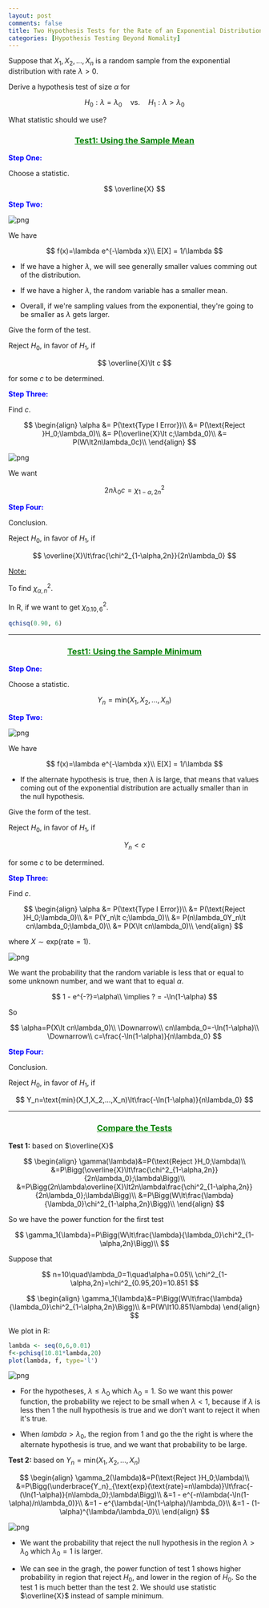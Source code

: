 ```yaml
---
layout: post
comments: false
title: Two Hypothesis Tests for the Rate of an Exponential Distribution
categories: [Hypothesis Testing Beyond Nomality]
---
```


Suppose that $X_1,X_2,...,X_n$ is a random sample from the exponential distribution with rate $\lambda\gt0$.

Derive a hypothesis test of size $\alpha$ for

$$
  H_0:\lambda=\lambda_0\quad\text{vs.}\quad H_1:\lambda\gt\lambda_0
$$

What statistic should we use?

### <center><font color='green'><b><u>Test1: Using the Sample Mean</u></b></font></center>

<font color='blue'><b>Step One:</b></font>

Choose a statistic.

$$
  \overline{X}
$$

<font color='blue'><b>Step Two:</b></font>

![png](\assets\images\notes\two-hypothesis-tests-for-the-rate-of-an-exponential-distribution.png)

We have

$$
  f(x)=\lambda e^{-\lambda x}\\
  E[X] = 1/\lambda
$$

* If we have a higher $\lambda$, we will see generally smaller values comming out of the distribution.

* If we have a higher $\lambda$, the random variable has a smaller mean.

* Overall, if we're sampling values from the exponential, they're going to be smaller as $\lambda$ gets larger.

Give the form of the test.

Reject $H_0$, in favor of $H_1$, if

$$
  \overline{X}\lt c
$$

for some $c$ to be determined.

<font color='blue'><b>Step Three:</b></font>

Find $c$.

$$
  \begin{align}
    \alpha &= P(\text{Type I Error})\\
    &= P(\text{Reject }H_0;\lambda_0)\\
    &= P(\overline{X}\lt c;\lambda_0)\\
    &= P(W\lt2n\lambda_0c)\\
  \end{align}
$$

![png](\assets\images\notes\two-hypothesis-tests-for-the-rate-of-an-exponential-distribution-1.png)

We want

$$
  2n\lambda_0c=\chi^2_{1-\alpha,2n}
$$

<font color='blue'><b>Step Four:</b></font>

Conclusion.

Reject $H_0$, in favor of $H_1$, if

$$
  \overline{X}\lt\frac{\chi^2_{1-\alpha,2n}}{2n\lambda_0}
$$

<u>Note:</u>

To find $\chi^2_{\alpha,n}$.

In R, if we want to get $\chi^2_{0.10,6}$.

```R
qchisq(0.90, 6)
```

---

### <center><font color='green'><b><u>Test1: Using the Sample Minimum</u></b></font></center>

<font color='blue'><b>Step One:</b></font>

Choose a statistic.

$$
  Y_n=\text{min}(X_1,X_2,...,X_n)
$$

<font color='blue'><b>Step Two:</b></font>

![png](\assets\images\notes\two-hypothesis-tests-for-the-rate-of-an-exponential-distribution.png)

We have

$$
  f(x)=\lambda e^{-\lambda x}\\
  E[X] = 1/\lambda
$$

* If the alternate hypothesis is true, then $\lambda$ is large, that means that values coming out of the exponential distribution are actually smaller than in the null hypothesis.

Give the form of the test.

Reject $H_0$, in favor of $H_1$, if 

$$
  Y_n\lt c
$$

for some $c$ to be determined.

<font color='blue'><b>Step Three:</b></font>

Find $c$.

$$
  \begin{align}
    \alpha &= P(\text{Type I Error})\\
    &= P(\text{Reject }H_0;\lambda_0)\\
    &= P(Y_n\lt c;\lambda_0)\\
    &= P(n\lambda_0Y_n\lt cn\lambda_0;\lambda_0)\\
    &= P(X\lt cn\lambda_0)\\
  \end{align}
$$

where $X\sim\text{exp}(\text{rate}=1)$.

![png](\assets\images\notes\two-hypothesis-tests-for-the-rate-of-an-exponential-distribution-2.png)

We want the probability that the random variable is less that or equal to some unknown number, and we want that to equal $\alpha$.

$$
  1 - e^{-?}=\alpha\\
  \implies ? = -\ln(1-\alpha)
$$

So

$$
  \alpha=P(X\lt cn\lambda_0)\\
  \Downarrow\\
  cn\lambda_0=-\ln(1-\alpha)\\
  \Downarrow\\
  c=\frac{-\ln(1-\alpha)}{n\lambda_0}
$$

<font color='blue'><b>Step Four:</b></font>

Conclusion.

Reject $H_0$, in favor of $H_1$, if

$$
  Y_n=\text{min}(X_1,X_2,...,X_n)\lt\frac{-\ln(1-\alpha)}{n\lambda_0}
$$

---

### <center><font color='green'><b><u>Compare the Tests</u></b></font></center>

**Test 1:** based on $\overline{X}$

$$
  \begin{align}
    \gamma(\lambda)&=P(\text{Reject }H_0;\lambda)\\
    &=P\Bigg(\overline{X}\lt\frac{\chi^2_{1-\alpha,2n}}{2n\lambda_0};\lambda\Bigg)\\ 
    &=P\Bigg(2n\lambda\overline{X}\lt2n\lambda\frac{\chi^2_{1-\alpha,2n}}{2n\lambda_0};\lambda\Bigg)\\
    &=P\Bigg(W\lt\frac{\lambda}{\lambda_0}\chi^2_{1-\alpha,2n}\Bigg)\\
  \end{align}
$$

So we have the power function for the first test

$$
  \gamma_1{\lambda}=P\Bigg(W\lt\frac{\lambda}{\lambda_0}\chi^2_{1-\alpha,2n}\Bigg)\\
$$

Suppose that

$$
  n=10\quad\lambda_0=1\quad\alpha=0.05\\
  \chi^2_{1-\alpha,2n}=\chi^2_{0.95,20}=10.851
$$

$$
  \begin{align}
    \gamma_1{\lambda}&=P\Bigg(W\lt\frac{\lambda}{\lambda_0}\chi^2_{1-\alpha,2n}\Bigg)\\
    &=P(W\lt10.851\lambda)
  \end{align}
$$

We plot in R:

```R
lambda <- seq(0,6,0.01)
f<-pchisq(10.81*lambda,20)
plot(lambda, f, type='l')
```

![png](\assets\images\notes\two-hypothesis-tests-for-the-rate-of-an-exponential-distribution-3.png)

* For the hypotheses, $\lambda \le \lambda_0$ which $\lambda_0=1$. So we want this power function, the probability we reject to be small when $\lambda < 1$, because if $\lambda$ is less then $1$ the null hypothesis is true and we don't want to reject it when it's true.

* When $lambda \gt \lambda_0$, the region from $1$ and go the the right is where the alternate hypothesis is true, and we want that probability  to be large. 

**Test 2:** based on $Y_n=\text{min}(X_1,X_2,...,X_n)$

$$
  \begin{align}
    \gamma_2(\lambda)&=P(\text{Reject }H_0;\lambda)\\
    &=P\Bigg(\underbrace{Y_n}_{\text{exp}(\text{rate}=n\lambda)}\lt\frac{-(\ln(1-\alpha)}{n\lambda_0};\lambda\Bigg)\\
    &=1 - e^{-n\lambda(-\ln(1-\alpha)/n\lambda_0)}\\
    &=1 - e^{\lambda(-\ln(1-\alpha)/\lambda_0}\\
    &=1 - (1-\alpha)^{\lambda/\lambda_0}\\
  \end{align}
$$

![png](\assets\images\notes\two-hypothesis-tests-for-the-rate-of-an-exponential-distribution-4.png)

* We want the probability that reject the null hypothesis in the region $\lambda\gt\lambda_0$ which $\lambda_0=1$ is larger. 

* We can see in the gragh, the power function of test 1 shows higher probability in region that reject $H_0$, and lower in the region of $H_0$. So the test 1 is much better than the test 2. We should use statistic $\overline{X}$ instead of sample minimum.
